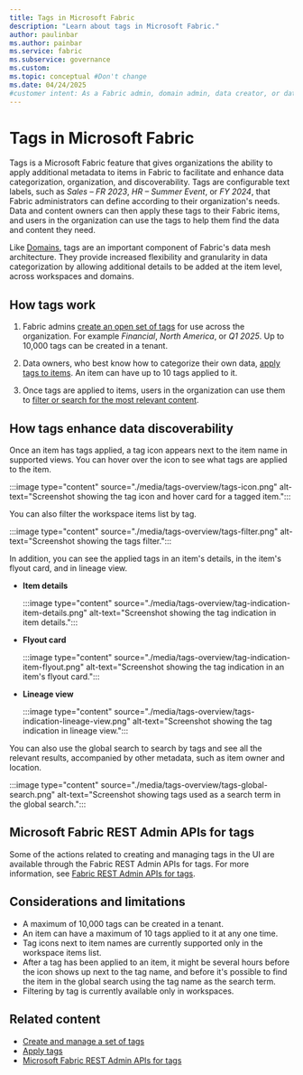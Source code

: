 ```yaml
---
title: Tags in Microsoft Fabric
description: "Learn about tags in Microsoft Fabric."
author: paulinbar
ms.author: painbar
ms.service: fabric
ms.subservice: governance
ms.custom:
ms.topic: conceptual #Don't change
ms.date: 04/24/2025
#customer intent: As a Fabric admin, domain admin, data creator, or data consumer, I want to learn about tags in Microsoft Fabric.
---
```


# Tags in Microsoft Fabric

Tags is a Microsoft Fabric feature that gives organizations the ability to apply additional metadata to items in Fabric to facilitate and enhance data categorization, organization, and discoverability. Tags are configurable text labels, such as *Sales – FR 2023*, *HR – Summer Event*, or *FY 2024*, that Fabric administrators can define according to their organization's needs. Data and content owners can then apply these tags to their Fabric items, and users in the organization can use the tags to help them find the data and content they need.

Like [Domains](./domains.md), tags are an important component of Fabric's data mesh architecture. They provide increased flexibility and granularity in data categorization by allowing additional details to be added at the item level, across workspaces and domains.

## How tags work

1. Fabric admins [create an open set of tags](./tags-define.md) for use across the organization. For example *Financial*, *North America*, or *Q1 2025*. Up to 10,000 tags can be created in a tenant.

1. Data owners, who best know how to categorize their own data, [apply tags to items](./tags-apply.md). An item can have up to 10 tags applied to it.

1. Once tags are applied to items, users in the organization can use them to [filter or search for the most relevant content](#how-tags-enhance-data-discoverability).

## How tags enhance data discoverability

Once an item has tags applied, a tag icon appears next to the item name in supported views. You can hover over the icon to see what tags are applied to the item.

:::image type="content" source="./media/tags-overview/tags-icon.png" alt-text="Screenshot showing the tag icon and hover card for a tagged item.":::

You can also filter the workspace items list by tag.

:::image type="content" source="./media/tags-overview/tags-filter.png" alt-text="Screenshot showing the tags filter.":::

In addition, you can see the applied tags in an item's details, in the item's flyout card, and in lineage view.

* **Item details**

    :::image type="content" source="./media/tags-overview/tag-indication-item-details.png" alt-text="Screenshot showing the tag indication in item details.":::

* **Flyout card**

    :::image type="content" source="./media/tags-overview/tag-indication-item-flyout.png" alt-text="Screenshot showing the tag indication in an item's flyout card.":::

* **Lineage view**

    :::image type="content" source="./media/tags-overview/tags-indication-lineage-view.png" alt-text="Screenshot showing the tag indication in lineage view.":::

You can also use the global search to search by tags and see all the relevant results, accompanied by other metadata, such as item owner and location.

:::image type="content" source="./media/tags-overview/tags-global-search.png" alt-text="Screenshot showing tags used as a search term in the global search.":::

## Microsoft Fabric REST Admin APIs for tags

Some of the actions related to creating and managing tags in the UI are available through the Fabric REST Admin APIs for tags. For more information, see [Fabric REST Admin APIs for tags](https://learn.microsoft.com/rest/api/fabric/admin/tags).

## Considerations and limitations

* A maximum of 10,000 tags can be created in a tenant.
* An item can have a maximum of 10 tags applied to it at any one time.
* Tag icons next to item names are currently supported only in the workspace items list.
* After a tag has been applied to an item, it might be several hours before the icon shows up next to the tag name, and before it's possible to find the item in the global search using the tag name as the search term.
* Filtering by tag is currently available only in workspaces.

## Related content

- [Create and manage a set of tags](tags-define.md)
- [Apply tags](tags-apply.md)
- [Microsoft Fabric REST Admin APIs for tags](https://learn.microsoft.com/rest/api/fabric/admin/tags)
